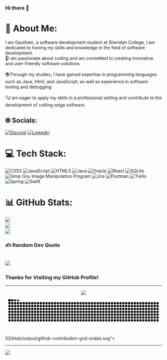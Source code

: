 ### Hi there 👋

# 💫 About Me:
I am Gautham, a software development student at Sheridan College, I am dedicated to honing my skills and knowledge in the field of software development.<br>🚀I am passionate about coding and am committed to creating innovative and user-friendly software solutions. <br><br>📚Through my studies, I have gained expertise in programming languages such as Java, Html, and JavaScript, as well as experience in software testing and debugging. <br><br>🔍I am eager to apply my skills in a professional setting and contribute to the development of cutting-edge software.


## 🌐 Socials:
[![Discord](https://img.shields.io/badge/Discord-%237289DA.svg?logo=discord&logoColor=white)](https://discord.gg/Scorpion#8219) [![LinkedIn](https://img.shields.io/badge/LinkedIn-%230077B5.svg?logo=linkedin&logoColor=white)](https://linkedin.com/in/gautham-kv) 

# 💻 Tech Stack:
![CSS3](https://img.shields.io/badge/css3-%231572B6.svg?style=for-the-badge&logo=css3&logoColor=white) ![JavaScript](https://img.shields.io/badge/javascript-%23323330.svg?style=for-the-badge&logo=javascript&logoColor=%23F7DF1E) ![HTML5](https://img.shields.io/badge/html5-%23E34F26.svg?style=for-the-badge&logo=html5&logoColor=white) ![Java](https://img.shields.io/badge/java-%23ED8B00.svg?style=for-the-badge&logo=java&logoColor=white) ![Oracle](https://img.shields.io/badge/Oracle-F80000?style=for-the-badge&logo=oracle&logoColor=white) ![React](https://img.shields.io/badge/react-%2320232a.svg?style=for-the-badge&logo=react&logoColor=%2361DAFB) ![SQLite](https://img.shields.io/badge/sqlite-%2307405e.svg?style=for-the-badge&logo=sqlite&logoColor=white) ![Gimp Gnu Image Manipulation Program](https://img.shields.io/badge/Gimp-657D8B?style=for-the-badge&logo=gimp&logoColor=FFFFFF) ![Jira](https://img.shields.io/badge/jira-%230A0FFF.svg?style=for-the-badge&logo=jira&logoColor=white) ![Postman](https://img.shields.io/badge/Postman-FF6C37?style=for-the-badge&logo=postman&logoColor=white) ![Trello](https://img.shields.io/badge/Trello-%23026AA7.svg?style=for-the-badge&logo=Trello&logoColor=white) ![Spring](https://img.shields.io/badge/spring-%236DB33F.svg?style=for-the-badge&logo=spring&logoColor=white) ![Swift](https://img.shields.io/badge/swift-F54A2A?style=for-the-badge&logo=swift&logoColor=white)
# 📊 GitHub Stats:
![](https://github-readme-stats.vercel.app/api?username=GauthamkV02&theme=dark&hide_border=false&include_all_commits=true&count_private=false)<br/>
![](https://github-readme-streak-stats.herokuapp.com/?user=GauthamkV02&theme=dark&hide_border=false)<br/>
![](https://github-readme-stats.vercel.app/api/top-langs/?username=GauthamkV02&theme=dark&hide_border=false&include_all_commits=true&count_private=false&layout=compact)

### ✍️ Random Dev Quote
![](https://quotes-github-readme.vercel.app/api?type=horizontal&theme=dark)
---

### Thanks for Visiting my GitHub Profile!

---
<p align="center">
<img src="https://github.com/GauthamkV02/GauthamkV02 Thanks for Visiting my GitHub Profile!

---
<p align="center">
<img src="https://github.com/VishwaGauravIn/VishwaGauravIn/blob/output/github-contribution-grid-snake.svg">
</p>02/blob/output/github-contribution-grid-snake.svg">
</p>

---
[![](https://visitcount.itsvg.in/api?id=GauthamkV02&icon=2&color=1)](https://visitcount.itsvg.in)



<!-- Proudly created with GPRM ( https://gprm.itsvg.in ) -->




